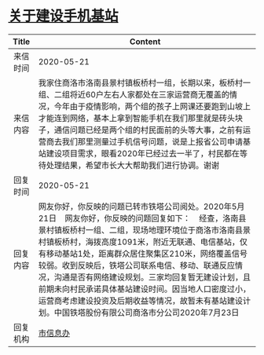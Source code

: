 # <a href="http://www.shangluo.gov.cn/zmhd/ldxxxx.jsp?urltype=leadermail.LeaderMailContentUrl&wbtreeid=1112&leadermailid=5883">关于建设手机基站</a>
|Title|Content|
|:---:|---|
|来信时间|2020-05-21|
|来信内容|我家住商洛市洛南县景村镇板桥村一组，长期以来，板桥村一组、二组将近60户左右人家都处在三家运营商无覆盖的情况，今年由于疫情影响，两个组的孩子上网课还要跑到山坡上才能连到网络，基本上拿到智能手机在我们那里就是砖头块子，通信问题已经是两个组的村民面前的头等大事，之前有运营商去我们那里测量过手机信号问题，说是上报省公司申请基站建设项目需求，眼看2020年已经过去一半了，村民都在等待处理结果，希望市长大大帮助我们进行协调。谢谢|
|回复时间|2020-05-21|
|回复内容|网友你好，你反映的问题已转市铁塔公司阅处。2020年5月21日    网友你好，你反映的问题回复如下：    经查，洛南县景村镇板桥村一组、二组，现场地理环境位于商洛市洛南县景村镇板桥村，海拨高度1091米，附近无联通、电信基站，仅有移动基站1处，距离群众居住聚集区210米，网络覆盖信号较弱。收到反映后，铁塔公司联系电信、移动、联通反应情况，沟通是否有网络建设规划。三家均回复暂无建设计划，且前期未向村民承诺具体基站建设时间。因当地人口密度过小，运营商考虑建设投资及后期收益等情况，故暂未有基站建设计划。中国铁塔股份有限公司商洛市分公司2020年7月23日|
|回复机构|<a href="../../categories/agencies/市信息办.md">市信息办</a>|
